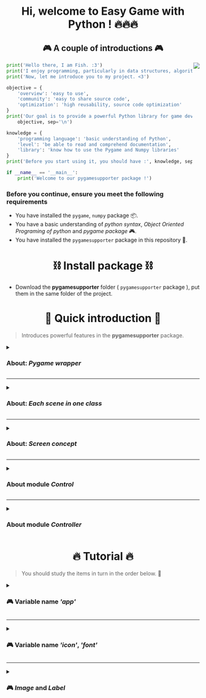 <h1 align="center">Hi, welcome to Easy Game with Python ! 🔥🔥🔥</h1>

<h2 align="center">🎮 A couple of introductions 🎮</h2>
<img align="right" src="Image/icon.png">

```python
print('Hello there, I am Fish. :3')
print('I enjoy programming, particularly in data structures, algorithms, and game development')
print('Now, let me introduce you to my project. <3')

objective = {
	'overview': 'easy to use',
	'community': 'easy to share source code',
	'optimization': 'high reusability, source code optimization'
}
print('Our goal is to provide a powerful Python library for game development :',
	objective, sep='\n')

knowledge = {
	'programming language': 'basic understanding of Python',
	'level': 'be able to read and comprehend documentation',
	'library': 'know how to use the Pygame and Numpy libraries'
}
print('Before you start using it, you should have :', knowledge, sep='\n')

if __name__ == '__main__':
	print('Welcome to our pygamesupporter package !')
```

### Before you continue, ensure you meet the following requirements
* You have installed the `pygame`, `numpy` package 📦.
* You have a basic understanding of *python syntax*, *Object Oriented Programing of python* and *pygame package* 🎮.
* You have installed the `pygamesupporter` package in this repository 🎲.

## <h1 align="center">⛓️ Install package ⛓️</h1>

- Download the **pygamesupporter** folder ( `pygamesupporter` package ), put them in the same folder of the project.

## <h1 align="center">📖 Quick introduction 📖</h1>

> Introduces powerful features in the **pygamesupporter** package.

<details>
<summary><h3>About: <i>Pygame wrapper</i></h3></summary>
<br>

The `pygamesupporter` package provides a `pygame` wrapper to handle events that occur within the game. You will indirectly use `pygame` methods through classes provided by `pygamesupporter`, or use them directly on `pygame`.
- With this package, you can easily handle and manipulate mouse and keyboard events to interact with the game. Additionally, it also allows you to draw mouse cursor icons using external images or default icons.
- It provides variables related to time such as delta time and fps. This makes handling real-time events and displaying the game's FPS a breeze. In fact, you can even create your own FPS game.
</details>

---
<details>
<summary><h3>About: <i>Each scene in one class</i></h3></summary>
<br>

<i>Each scene in the game is written separately in a separate class</i>, making it easier for you to focus on managing a scene efficiently.<br>

Moreover, `pygamesupporter` <i>allows you to easily share data between different scenes</i>. This feature allows you <i>to reuse controls from another scene without having to create them again</i>, reducing the user's wait time when switching scenes and providing the best possible user experience.

In other words, with `pygamesupporter`, organizing and managing game scenes has never been easier ! Try it out for yourself and see the difference.
</details>

---
<details>
<summary><h3>About: <i>Screen concept</i></h3></summary>
<br>


</details>

---
<details>
<summary><h3>About module <i>Control</i></h3></summary>
<br>

Name | Type | Feature |
:---: | :---: | ---
`Control` | Abstract Class | Interface for control classes.
`Button` | Abstract Class | Interface for *button* classes.
`ImageControl` | Class | Image class has additional events.
`ButtonBoostrap` | Class | Button class simulates **Bootstrap**.
`ButtonImage` | Class | `ButtonImage` class takes image as a button.
`PickPopEvent` | Class | Simulate surface drag and drop event.

</details>

---
<details>
<summary><h3>About module <i>Controller</i></h3></summary>
<br>

Name | Type | Feature |
:---: | :---: | ---
`ExistenceController` | Class | `ExistenceController` class support initial, destroy game objects.
`SceneController` | Class SingletonMeta | The `SceneController` class supports the management of scenes.
`LayerController` | Class | The `LayerController` support the management of layers.

</details>

## <h1 align="center">🔥 Tutorial 🔥</h1>

> You should study the items in turn in the order below. 🥇

<details>
<summary><h3>🎮 Variable name <i>'app'</i></h3></summary>
<br>
Well, you will learn it !
</details>

---
<details>
<summary><h3>🎮 Variable name <i>'icon'</i>, <i>'font'</i></h3></summary>
<br>
Well, you will learn it !
</details>

---
<details>
<summary><h3>🎮 <i>Image</i> and <i>Label</i></h3></summary>
<br>
Well, you will learn it !
</details>
